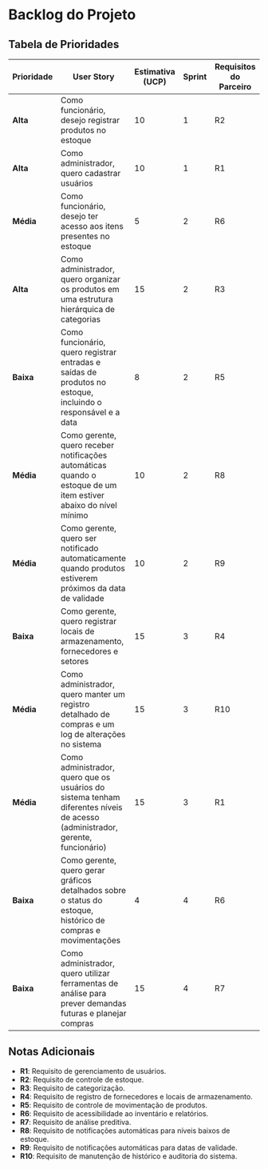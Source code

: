 # Backlog do Projeto



## Tabela de Prioridades

| Prioridade | User Story                                                                 | Estimativa (UCP) | Sprint | Requisitos do Parceiro |
|------------|----------------------------------------------------------------------------|------------------|--------|------------------------|
| **Alta**   | Como funcionário, desejo registrar produtos no estoque                     | 10               | 1      | R2                     |
| **Alta**   | Como administrador, quero cadastrar usuários                               | 10               | 1      | R1                     |
| **Média**  | Como funcionário, desejo ter acesso aos itens presentes no estoque         | 5                | 2      | R6                     |
| **Alta**   | Como administrador, quero organizar os produtos em uma estrutura hierárquica de categorias | 15               | 2      | R3                     |
| **Baixa**  | Como funcionário, quero registrar entradas e saídas de produtos no estoque, incluindo o responsável e a data | 8                | 2      | R5                     |
| **Média**  | Como gerente, quero receber notificações automáticas quando o estoque de um item estiver abaixo do nível mínimo | 10               | 2      | R8                     |
| **Média**  | Como gerente, quero ser notificado automaticamente quando produtos estiverem próximos da data de validade | 10               | 2      | R9                     |
| **Baixa**  | Como gerente, quero registrar locais de armazenamento, fornecedores e setores | 15               | 3      | R4                     |
| **Média**  | Como administrador, quero manter um registro detalhado de compras e um log de alterações no sistema | 15               | 3      | R10                    |
| **Média**  | Como administrador, quero que os usuários do sistema tenham diferentes níveis de acesso (administrador, gerente, funcionário) | 15               | 3      | R1                     |
| **Baixa**  | Como gerente, quero gerar gráficos detalhados sobre o status do estoque, histórico de compras e movimentações | 4                | 4      | R6                     |
| **Baixa**  | Como administrador, quero utilizar ferramentas de análise para prever demandas futuras e planejar compras | 15               | 4      | R7                     |

## Notas Adicionais
- **R1**: Requisito de gerenciamento de usuários.
- **R2**: Requisito de controle de estoque.
- **R3**: Requisito de categorização.
- **R4**: Requisito de registro de fornecedores e locais de armazenamento.
- **R5**: Requisito de controle de movimentação de produtos.
- **R6**: Requisito de acessibilidade ao inventário e relatórios.
- **R7**: Requisito de análise preditiva.
- **R8**: Requisito de notificações automáticas para níveis baixos de estoque.
- **R9**: Requisito de notificações automáticas para datas de validade.
- **R10**: Requisito de manutenção de histórico e auditoria do sistema.


